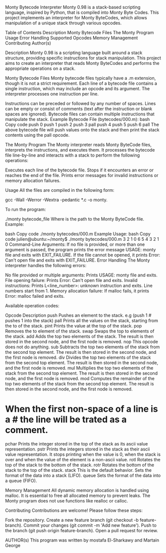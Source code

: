 Monty Bytecode Interpreter
Monty 0.98 is a stack-based scripting language, inspired by Python, that is compiled into Monty Byte Codes. This project implements an interpreter for Monty ByteCodes, which allows manipulation of a unique stack through various opcodes.

Table of Contents
Description
Monty Bytecode Files
The Monty Program
Usage
Error Handling
Supported Opcodes
Memory Management
Contributing
Author(s)

Description
Monty 0.98 is a scripting language built around a stack structure, providing specific instructions for stack manipulation. This project aims to create an interpreter that reads Monty ByteCodes and performs the appropriate operations on a stack.

Monty Bytecode Files
Monty bytecode files typically have a .m extension, though it is not a strict requirement. Each line of a bytecode file contains a single instruction, which may include an opcode and its argument. The interpreter processes one instruction per line.

Instructions can be preceded or followed by any number of spaces.
Lines can be empty or consist of comments (text after the instruction or blank spaces are ignored).
Bytecode files can contain multiple instructions that manipulate the stack.
Example Bytecode File (bytecodes/000.m):
bash
Copy code
push 0
push 1
push 2
  push 3
                   pall
push 4
    push 5
      push    6
pall
The above bytecode file will push values onto the stack and then print the stack contents using the pall opcode.

The Monty Program
The Monty interpreter reads Monty ByteCode files, interprets the instructions, and executes them. It processes the bytecode file line-by-line and interacts with a stack to perform the following operations:

Executes each line of the bytecode file.
Stops if it encounters an error or reaches the end of the file.
Prints error messages for invalid instructions or memory allocation failures.

Usage
All the files are compiled in the following form:

 gcc -Wall -Werror -Wextra -pedantic *.c -o monty.

To run the program:

 ./monty bytecode_file
Where <file> is the path to the Monty ByteCode file. Example:

bash
Copy code
./monty bytecodes/000.m
Example Usage:
bash
Copy code
julien@ubuntu:~/monty$ ./monty bytecodes/000.m
3
2
1
0
6
5
4
3
2
1
0
Command-Line Arguments:
If no file is provided, or more than one argument is passed, the program prints the error message USAGE: monty file and exits with EXIT_FAILURE.
If the file cannot be opened, it prints Error: Can't open file <file> and exits with EXIT_FAILURE.
Error Handling
The Monty interpreter handles the following errors:

No file provided or multiple arguments: Prints USAGE: monty file and exits.
File opening failure: Prints Error: Can't open file <file> and exits.
Invalid instructions: Prints L<line_number>: unknown instruction <opcode> and exits. Line numbers start from 1.
Memory allocation failure: If malloc fails, it prints Error: malloc failed and exits.

Available operation codes:

Opcode	Description
push	Pushes an element to the stack. e.g (push 1 # pushes 1 into the stack)
pall	Prints all the values on the stack, starting from the to of the stack.
pint	Prints the value at the top of the stack.
pop	Removes the to element of the stack.
swap	Swaps the top to elements of the stack.
add	Adds the top two elements of the stack. The result is then stored in the second node, and the first node is removed.
nop	This opcode does not do anything.
sub	Subtracts the top two elements of the stack from the second top element. The result is then stored in the second node, and the first node is removed.
div	Divides the top two elements of the stack from the second top element. The result is then stored in the second node, and the first node is removed.
mul	Multiplies the top two elements of the stack from the second top element. The result is then stored in the second node, and the first node is removed.
mod	Computes the remainder of the top two elements of the stack from the second top element. The result is then stored in the second node, and the first node is removed.
#	When the first non-space of a line is a # the line will be trated as a comment.
pchar	Prints the integer stored in the top of the stack as its ascii value representation.
pstr	Prints the integers stored in the stack as their ascii value representation. It stops printing when the value is 0, when the stack is over and when the value of the element is a non-ascii value.
rotl	Rotates the top of the stack to the bottom of the stack.
rotr	Rotates the bottom of the stack to the top of the stack.
stack	This is the default behavior. Sets the format of the data into a stack (LIFO).
queue	Sets the format of the data into a queue (FIFO).

Memory Management
All dynamic memory allocation is handled using malloc.
It is essential to free all allocated memory to prevent leaks.
The Monty program does not use functions like realloc or calloc.

Contributing
Contributions are welcome! Please follow these steps:

Fork the repository.
Create a new feature branch (git checkout -b feature-branch).
Commit your changes (git commit -m 'Add new feature').
Push to the branch (git push origin feature-branch).
Open a pull request for review.

AUTHOR(s)
This program was written by mostafa El-Sharkawy and Martain George

